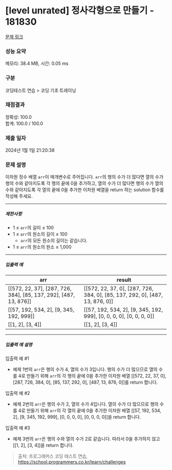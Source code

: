# [level unrated] 정사각형으로 만들기 - 181830 

[문제 링크](https://school.programmers.co.kr/learn/courses/30/lessons/181830) 

### 성능 요약

메모리: 38.4 MB, 시간: 0.05 ms

### 구분

코딩테스트 연습 > 코딩 기초 트레이닝

### 채점결과

정확성: 100.0<br/>합계: 100.0 / 100.0

### 제출 일자

2024년 1월 1일 21:20:38

### 문제 설명

<p>이차원 정수 배열 <code>arr</code>이 매개변수로 주어집니다. <code>arr</code>의 행의 수가 더 많다면 열의 수가 행의 수와 같아지도록 각 행의 끝에 0을 추가하고, 열의 수가 더 많다면 행의 수가 열의 수와 같아지도록 각 열의 끝에 0을 추가한 이차원 배열을 return 하는 solution 함수를 작성해 주세요.</p>

<hr>

<h5>제한사항</h5>

<ul>
<li>1 ≤ <code>arr</code>의 길이 ≤ 100</li>
<li>1 ≤ <code>arr</code>의 원소의 길이 ≤ 100

<ul>
<li><code>arr</code>의 모든 원소의 길이는 같습니다.</li>
</ul></li>
<li>1 ≤ <code>arr</code>의 원소의 원소 ≤ 1,000</li>
</ul>

<hr>

<h5>입출력 예</h5>
<table class="table">
        <thead><tr>
<th>arr</th>
<th>result</th>
</tr>
</thead>
        <tbody><tr>
<td>[[572, 22, 37], [287, 726, 384], [85, 137, 292], [487, 13, 876]]</td>
<td>[[572, 22, 37, 0], [287, 726, 384, 0], [85, 137, 292, 0], [487, 13, 876, 0]]</td>
</tr>
<tr>
<td>[[57, 192, 534, 2], [9, 345, 192, 999]]</td>
<td>[[57, 192, 534, 2], [9, 345, 192, 999], [0, 0, 0, 0], [0, 0, 0, 0]]</td>
</tr>
<tr>
<td>[[1, 2], [3, 4]]</td>
<td>[[1, 2], [3, 4]]</td>
</tr>
</tbody>
      </table>
<hr>

<h5>입출력 예 설명</h5>

<p>입출력 예 #1</p>

<ul>
<li>예제 1번의 <code>arr</code>은 행의 수가 4, 열의 수가 3입니다. 행의 수가 더 많으므로 열의 수를 4로 만들기 위해 <code>arr</code>의 각 행의 끝에 0을 추가한 이차원 배열 [[572, 22, 37, 0], [287, 726, 384, 0], [85, 137, 292, 0], [487, 13, 876, 0]]를 return 합니다.</li>
</ul>

<p>입출력 예 #2</p>

<ul>
<li>예제 2번의 <code>arr</code>은 행의 수가 2, 열의 수가 4입니다. 열의 수가 더 많으므로 행의 수를 4로 만들기 위해 <code>arr</code>의 각 열의 끝에 0을 추가한 이차원 배열 [[57, 192, 534, 2], [9, 345, 192, 999], [0, 0, 0, 0], [0, 0, 0, 0]]을 return 합니다.</li>
</ul>

<p>입출력 예 #3</p>

<ul>
<li>예제 3번의 <code>arr</code>은 행의 수와 열의 수가 2로 같습니다. 따라서 0을 추가하지 않고 [[1, 2], [3, 4]]을 return 합니다.</li>
</ul>


> 출처: 프로그래머스 코딩 테스트 연습, https://school.programmers.co.kr/learn/challenges